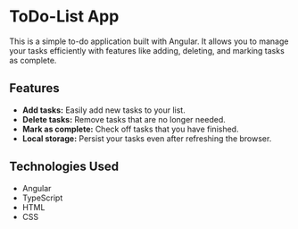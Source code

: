 # ToDo-List App

This is a simple to-do application built with Angular. It allows you to manage your tasks efficiently with features like adding, deleting, and marking tasks as complete.

## Features

* **Add tasks:** Easily add new tasks to your list.
* **Delete tasks:** Remove tasks that are no longer needed.
* **Mark as complete:** Check off tasks that you have finished.
* **Local storage:** Persist your tasks even after refreshing the browser.

## Technologies Used

* Angular
* TypeScript
* HTML
* CSS

